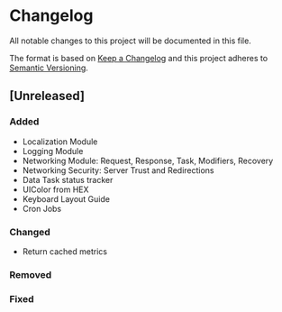 # Changelog
All notable changes to this project will be documented in this file.

The format is based on [Keep a Changelog](http://keepachangelog.com/en/1.0.0/)
and this project adheres to [Semantic Versioning](http://semver.org/spec/v2.0.0.html).

## [Unreleased]
### Added
- Localization Module
- Logging Module
- Networking Module: Request, Response, Task, Modifiers, Recovery
- Networking Security: Server Trust and Redirections
- Data Task status tracker
- UIColor from HEX
- Keyboard Layout Guide
- Cron Jobs

### Changed
- Return cached metrics

### Removed

### Fixed
